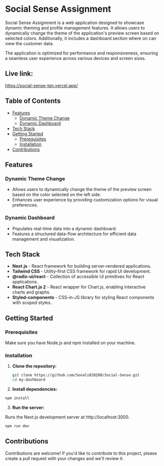 # Social Sense Assignment

Social Sense Assignment is a web application designed to showcase dynamic theming and profile management features. It allows users to dynamically change the theme of the application's preview screen based on selected colors. Additionally, it includes a dashboard section where on can view the customer data.

The application is optimized for performance and responsiveness, ensuring a seamless user experience across various devices and screen sizes.


## Live link:
https://social-sense-ten.vercel.app/


## Table of Contents

- [Features](#features)
  - [Dynamic Theme Change](#dynamic-theme-change)
  - [Dynamic Dashboard](#dynamic-dashboard)
- [Tech Stack](#tech-stack)
- [Getting Started](#getting-started)
  - [Prerequisites](#prerequisites)
  - [Installation](#installation)
- [Contributions](#contributions)


## Features

### Dynamic Theme Change

- Allows users to dynamically change the theme of the preview screen based on the color selected on the left side.
- Enhances user experience by providing customization options for visual preferences.

### Dynamic Dashboard

- Populates real-time data into a dynamic dashboard.
- Features a structured data-flow architecture for efficient data management and visualization.


## Tech Stack

- **Next.js** - React framework for building server-rendered applications.
- **Tailwind CSS** - Utility-first CSS framework for rapid UI development.
- **@radix-ui/react** - Collection of accessible UI primitives for React applications.
- **React Chart.js 2** - React wrapper for Chart.js, enabling interactive charts and graphs.
- **Styled-components** - CSS-in-JS library for styling React components with scoped styles.



## Getting Started

### Prerequisites

Make sure you have Node.js and npm installed on your machine.

### Installation

1. **Clone the repository:**

   ```bash
   git clone https://github.com/Sonali020200/Social-Sense.git
   cd my-dashboard
   ```

2. **Install dependencies:**

```bash
npm install
```

3. **Run the server:**

Runs the Next.js development server at http://localhost:3000.

```bash
npm run dev
```


## Contributions

Contributions are welcome! If you'd like to contribute to this project, please create a pull request with your changes and we'll review it.